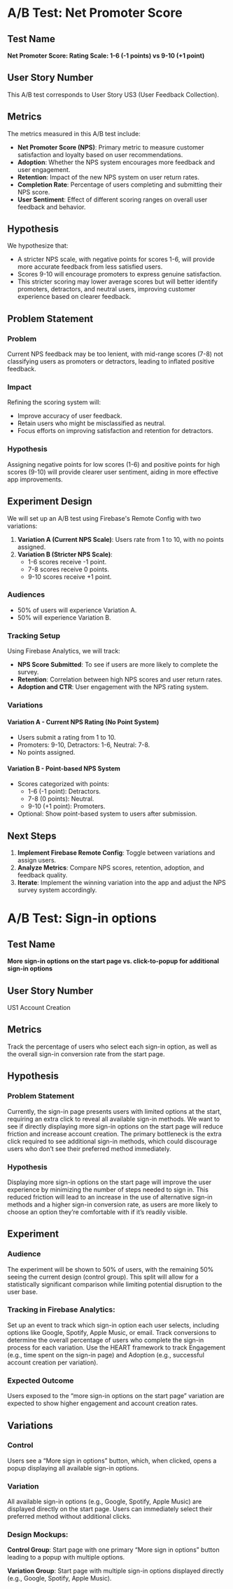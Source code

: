 # A/B Test: Net Promoter Score

## Test Name
**Net Promoter Score: Rating Scale: 1-6 (-1 points) vs 9-10 (+1 point)**

## User Story Number
This A/B test corresponds to User Story US3 (User Feedback Collection).

## Metrics
The metrics measured in this A/B test include:
- **Net Promoter Score (NPS)**: Primary metric to measure customer satisfaction and loyalty based on user recommendations.
- **Adoption**: Whether the NPS system encourages more feedback and user engagement.
- **Retention**: Impact of the new NPS system on user return rates.
- **Completion Rate**: Percentage of users completing and submitting their NPS score.
- **User Sentiment**: Effect of different scoring ranges on overall user feedback and behavior.

## Hypothesis
We hypothesize that:
- A stricter NPS scale, with negative points for scores 1-6, will provide more accurate feedback from less satisfied users.
- Scores 9-10 will encourage promoters to express genuine satisfaction.
- This stricter scoring may lower average scores but will better identify promoters, detractors, and neutral users, improving customer experience based on clearer feedback.

## Problem Statement
### Problem
Current NPS feedback may be too lenient, with mid-range scores (7-8) not classifying users as promoters or detractors, leading to inflated positive feedback.

### Impact
Refining the scoring system will:
- Improve accuracy of user feedback.
- Retain users who might be misclassified as neutral.
- Focus efforts on improving satisfaction and retention for detractors.

### Hypothesis
Assigning negative points for low scores (1-6) and positive points for high scores (9-10) will provide clearer user sentiment, aiding in more effective app improvements.

## Experiment Design
We will set up an A/B test using Firebase's Remote Config with two variations:
1. **Variation A (Current NPS Scale)**: Users rate from 1 to 10, with no points assigned.
2. **Variation B (Stricter NPS Scale)**: 
   - 1-6 scores receive -1 point.
   - 7-8 scores receive 0 points.
   - 9-10 scores receive +1 point.

### Audiences
- 50% of users will experience Variation A.
- 50% will experience Variation B.

### Tracking Setup
Using Firebase Analytics, we will track:
- **NPS Score Submitted**: To see if users are more likely to complete the survey.
- **Retention**: Correlation between high NPS scores and user return rates.
- **Adoption and CTR**: User engagement with the NPS rating system.

### Variations
#### Variation A - Current NPS Rating (No Point System)
- Users submit a rating from 1 to 10.
- Promoters: 9-10, Detractors: 1-6, Neutral: 7-8.
- No points assigned.

#### Variation B - Point-based NPS System
- Scores categorized with points:
  - 1-6 (-1 point): Detractors.
  - 7-8 (0 points): Neutral.
  - 9-10 (+1 point): Promoters.
- Optional: Show point-based system to users after submission.

## Next Steps
1. **Implement Firebase Remote Config**: Toggle between variations and assign users.
2. **Analyze Metrics**: Compare NPS scores, retention, adoption, and feedback quality.
3. **Iterate**: Implement the winning variation into the app and adjust the NPS survey system accordingly.



# A/B Test: Sign-in options 


## Test Name 
**More sign-in options on the start page vs. click-to-popup for additional sign-in options**
## User Story Number
US1 Account Creation

## Metrics 
Track the percentage of users who select each sign-in option, as well as the overall sign-in conversion rate from the start page.

## Hypothesis

### Problem Statement
Currently, the sign-in page presents users with limited options at the start, requiring an extra click to reveal all available sign-in methods. We want to see if directly displaying more sign-in options on the start page will reduce friction and increase account creation. The primary bottleneck is the extra click required to see additional sign-in methods, which could discourage users who don’t see their preferred method immediately.

### Hypothesis
Displaying more sign-in options on the start page will improve the user experience by minimizing the number of steps needed to sign in. This reduced friction will lead to an increase in the use of alternative sign-in methods and a higher sign-in conversion rate, as users are more likely to choose an option they’re comfortable with if it’s readily visible.

## Experiment

### Audience 
The experiment will be shown to 50% of users, with the remaining 50% seeing the current design (control group). This split will allow for a statistically significant comparison while limiting potential disruption to the user base.

### Tracking in Firebase Analytics:
Set up an event to track which sign-in option each user selects, including options like Google, Spotify, Apple Music, or email.
Track conversions to determine the overall percentage of users who complete the sign-in process for each variation.
Use the HEART framework to track Engagement (e.g., time spent on the sign-in page) and Adoption (e.g., successful account creation per variation).

### Expected Outcome
Users exposed to the “more sign-in options on the start page” variation are expected to show higher engagement and account creation rates.

## Variations
### Control
Users see a “More sign in options” button, which, when clicked, opens a popup displaying all available sign-in options.

### Variation 
All available sign-in options (e.g., Google, Spotify, Apple Music) are displayed directly on the start page. Users can immediately select their preferred method without additional clicks.

### Design Mockups:
**Control Group**: Start page with one primary “More sign in options” button leading to a popup with multiple options.

**Variation Group**: Start page with multiple sign-in options displayed directly (e.g., Google, Spotify, Apple Music).
